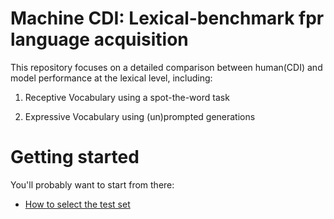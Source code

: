 # Machine CDI: Lexical-benchmark fpr language acquisition

This repository focuses on a detailed comparison between human(CDI) and model performance at the lexical level, including: 

1) Receptive Vocabulary using a spot-the-word task 

2) Expressive Vocabulary using (un)prompted generations



# Getting started

You'll probably want to start from there:
- [How to select the test set](docs/select_test.md)


